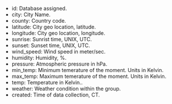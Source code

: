 - id: Database assigned.
- city: City Name.
- county: Country code.
- latitude: City geo location, latitude.
- longitude: City geo location, longitude.
- sunrise: Sunrist time, UNIX, UTC.
- sunset: Sunset time, UNIX, UTC.
- wind_speed: Wind speed in meter/sec.
- humidity: Humidity, %.
- pressure: Atmospheric pressure in hPa.
- min_temp: Minimum temerature of the moment. Units in Kelvin.
- max_temp: Maximum temerature of the moment. Units in Kelvin.
- temp: Temperature in Kelvin..
- weather: Weather condition within the group.
- created: Time of data collection, CT.
